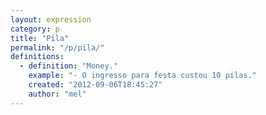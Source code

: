 ```yaml
---
layout: expression
category: p
title: "Pila"
permalink: "/p/pila/"
definitions:
  - definition: "Money."
    example: "- O ingresso para festa custou 10 pilas."
    created: "2012-09-06T18:45:27"
    author: "mel"
---
```

